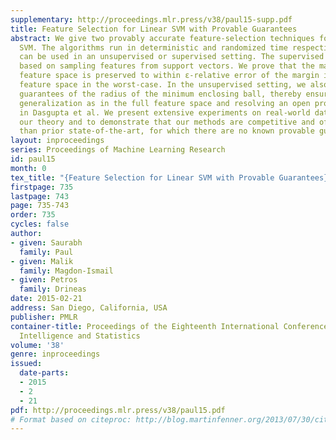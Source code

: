 ```yaml
---
supplementary: http://proceedings.mlr.press/v38/paul15-supp.pdf
title: Feature Selection for Linear SVM with Provable Guarantees
abstract: We give two provably accurate feature-selection techniques for the linear
  SVM. The algorithms run in deterministic and randomized time respectively. Our algorithms
  can be used in an unsupervised or supervised setting. The supervised approach is
  based on sampling features from support vectors. We prove that the margin in the
  feature space is preserved to within ε-relative error of the margin in the full
  feature space in the worst-case. In the unsupervised setting, we also provide worst-case
  guarantees of the radius of the minimum enclosing ball, thereby ensuring comparable
  generalization as in the full feature space and resolving an open problem posed
  in Dasgupta et al. We present extensive experiments on real-world datasets to support
  our theory and to demonstrate that our methods are competitive and often better
  than prior state-of-the-art, for which there are no known provable guarantees.
layout: inproceedings
series: Proceedings of Machine Learning Research
id: paul15
month: 0
tex_title: "{Feature Selection for Linear SVM with Provable Guarantees}"
firstpage: 735
lastpage: 743
page: 735-743
order: 735
cycles: false
author:
- given: Saurabh
  family: Paul
- given: Malik
  family: Magdon-Ismail
- given: Petros
  family: Drineas
date: 2015-02-21
address: San Diego, California, USA
publisher: PMLR
container-title: Proceedings of the Eighteenth International Conference on Artificial
  Intelligence and Statistics
volume: '38'
genre: inproceedings
issued:
  date-parts:
  - 2015
  - 2
  - 21
pdf: http://proceedings.mlr.press/v38/paul15.pdf
# Format based on citeproc: http://blog.martinfenner.org/2013/07/30/citeproc-yaml-for-bibliographies/
---
```

